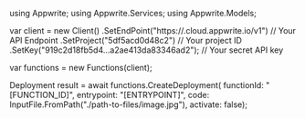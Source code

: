 using Appwrite;
using Appwrite.Services;
using Appwrite.Models;

var client = new Client()
    .SetEndPoint("https://<REGION>.cloud.appwrite.io/v1") // Your API Endpoint
    .SetProject("5df5acd0d48c2") // Your project ID
    .SetKey("919c2d18fb5d4...a2ae413da83346ad2"); // Your secret API key

var functions = new Functions(client);

Deployment result = await functions.CreateDeployment(
    functionId: "[FUNCTION_ID]",
    entrypoint: "[ENTRYPOINT]",
    code: InputFile.FromPath("./path-to-files/image.jpg"),
    activate: false);